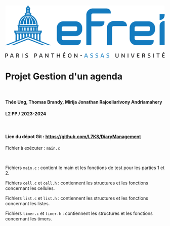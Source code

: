 ![img.png](img.png)
# Projet Gestion d'un agenda
&nbsp;
#### Théo Ung, Thomas Brandy, Mirija Jonathan Rajoeliarivony Andriamahery 
#### L2 PP / 2023-2024  
&nbsp;
&nbsp;

#### Lien du dépot Git : https://github.com/L7KS/DiaryManagement



Fichier à exécuter : `main.c`

&nbsp;


Fichiers `main.c` : contient le main et les fonctions de test pour les parties 1 et 2.

Fichiers `cell.c` et `cell.h` : contiennent les structures et les fonctions concernant les cellules.

Fichiers `list.c` et `list.h` : contiennent les structures et les fonctions concernant les listes.

Fichiers `timer.c` et `timer.h` : contiennent les structures et les fonctions concernant les timers.